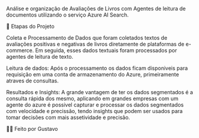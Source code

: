 Análise e organização de Avaliações de Livros com Agentes de leitura de documentos utilizando o serviço Azure AI Search.

🚀 Etapas do Projeto

Coleta e Processamento de Dados que foram coletados textos de avaliações positivas e negativas de livros diretamente de plataformas de e-commerce. Em seguida, esses dados textuais foram processados por agentes de leitura de texto. 

Leitura de dados: Após o processamento os dados ficam disponiveis para requisição em uma conta de armazenamento do Azure, primeiramente atraves de consultas.

Resultados e Insights: A grande vantagem de ter os dados segmentados é a consulta rápida dos mesmo, aplicando em grandes empresas com um agente do azure é possivel capturar e processar os dados segmentados com velocidade e precissão, tendo insights que podem ser usados para tomar decisões com mais assetividade e precisão.


👨‍💻 Feito por Gustavo
